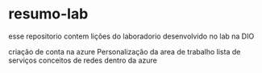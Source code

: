 # resumo-lab
esse repositorio contem lições do laboradorio desenvolvido no lab na DIO



criação de conta na azure
Personalização da area de trabalho
lista de serviços 
conceitos de redes dentro da azure

